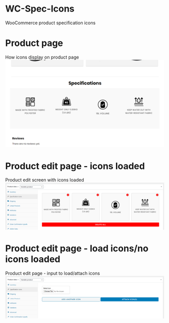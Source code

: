 # WC-Spec-Icons
WooCommerce product specification icons


# Product page
How icons display on product page
![product page](instructions/pic1.png?raw=true "Product page")


# Product edit page - icons loaded
Product edit screen with icons loaded
![product edit page](instructions/pic2.png?raw=true "Product edit page - icons loaded")


# Product edit page - load icons/no icons loaded
Product edit page - input to load/attach icons
![product edit page](instructions/pic3.png?raw=true "Product edit page - load icons")
